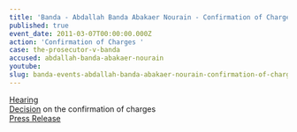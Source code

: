 ```yaml
---
title: 'Banda - Abdallah Banda Abakaer Nourain - Confirmation of Charges '
published: true
event_date: 2011-03-07T00:00:00.000Z
action: 'Confirmation of Charges '
case: the-prosecutor-v-banda
accused: abdallah-banda-abakaer-nourain
youtube:
slug: banda-events-abdallah-banda-abakaer-nourain-confirmation-of-charges-
---
```



[Hearing](https://youtu.be/3AC9QWOtDfA)
<br>[Decision](https://www.icc-cpi.int/Pages/record.aspx?docNo=ICC-02/05-03/09-121-Corr-Red) on the confirmation of charges
<br>[Press Release](https://www.icc-cpi.int/Pages/item.aspx?name=PR635)